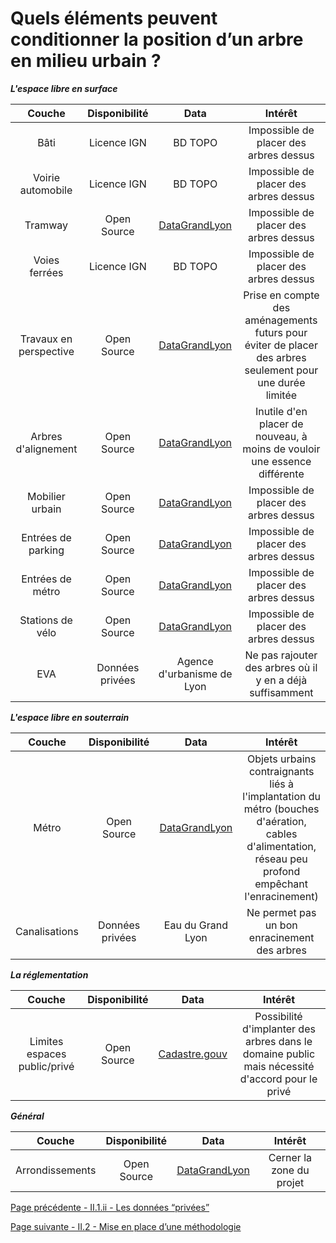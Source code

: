 # Quels éléments peuvent conditionner la position d’un arbre en milieu urbain ?


**_L'espace libre en surface_**

| Couche | Disponibilité | Data | Intérêt |
|:-:|:-:|:-:|:-:|
| Bâti | Licence IGN | BD TOPO | Impossible de placer des arbres dessus
| Voirie automobile| Licence IGN | BD TOPO | Impossible de placer des arbres dessus
| Tramway| Open Source | [DataGrandLyon](https://transport.data.gouv.fr/datasets/horaires-theoriques-du-reseau-transports-en-commun-lyonnais-1) | Impossible de placer des arbres dessus
| Voies ferrées | Licence IGN | BD TOPO | Impossible de placer des arbres dessus
| Travaux en perspective | Open Source | [DataGrandLyon](https://www.data.gouv.fr/fr/datasets/prevision-de-travaux-de-la-metropole-de-lyon/) | Prise en compte des aménagements futurs pour éviter de placer des arbres seulement pour une durée limitée
| Arbres d'alignement | Open Source | [DataGrandLyon](https://data.grandlyon.com/jeux-de-donnees/arbres-alignement-metropole-lyon/donnees) | Inutile d'en placer de nouveau, à moins de vouloir une essence différente
| Mobilier urbain | Open Source | [DataGrandLyon](https://data.grandlyon.com/jeux-de-donnees/mobilier-urbain-metropole-lyon/info) | Impossible de placer des arbres dessus
| Entrées de parking | Open Source | [DataGrandLyon](https://data.grandlyon.com/jeux-de-donnees/acces-parkings-lyon-parc-auto-metropole-lyon/donnees)|Impossible de placer des arbres dessus
| Entrées de métro | Open Source | [DataGrandLyon](https://data.grandlyon.com/jeux-de-donnees/entrees-sorties-stations-metro-reseau-transports-commun-lyonnais/donnees) | Impossible de placer des arbres dessus
| Stations de vélo| Open Source | [DataGrandLyon](https://www.data.gouv.fr/fr/datasets/stations-velov-de-la-metropole-de-lyon/) | Impossible de placer des arbres dessus
| EVA| Données privées | Agence d'urbanisme de Lyon | Ne pas rajouter des arbres où il y en a déjà suffisamment




**_L'espace libre en souterrain_**

| Couche | Disponibilité | Data | Intérêt |
|:-:|:-:|:-:|:-:|
| Métro| Open Source | [DataGrandLyon](https://transport.data.gouv.fr/datasets/horaires-theoriques-du-reseau-transports-en-commun-lyonnais-1) | Objets urbains contraignants liés à l'implantation du métro (bouches d'aération, cables d'alimentation, réseau peu profond empêchant l'enracinement)
| Canalisations| Données privées| Eau du Grand Lyon  | Ne permet pas un bon enracinement des arbres


**_La réglementation_**

| Couche | Disponibilité | Data | Intérêt
|:-:|:-:|:-:|:-:|
| Limites espaces public/privé | Open Source | [Cadastre.gouv](https://www.data.gouv.fr/fr/datasets/sections-cadastrales-de-la-metropole-de-lyon/) | Possibilité d'implanter des arbres dans le domaine public mais nécessité d'accord pour le privé

**_Général_**

| Couche | Disponibilité | Data | Intérêt
|:-:|:-:|:-:|:-:|
| Arrondissements | Open Source | [DataGrandLyon](https://www.data.gouv.fr/fr/datasets/arrondissements-de-lyon/) | Cerner la zone du projet



[Page précédente - II.1.ii - Les données “privées”](donnees_privees)

[Page suivante - II.2 - Mise en place d’une méthodologie](Methodologie)